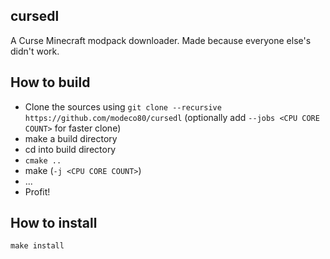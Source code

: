 ## cursedl
A Curse Minecraft modpack downloader. Made because everyone else's didn't work.

## How to build
- Clone the sources using `git clone --recursive https://github.com/modeco80/cursedl` (optionally add `--jobs <CPU CORE COUNT>` for faster clone)
- make a build directory
- cd into build directory
- `cmake ..`
- make (`-j <CPU CORE COUNT>`)
- ...
- Profit!

## How to install
`make install`
